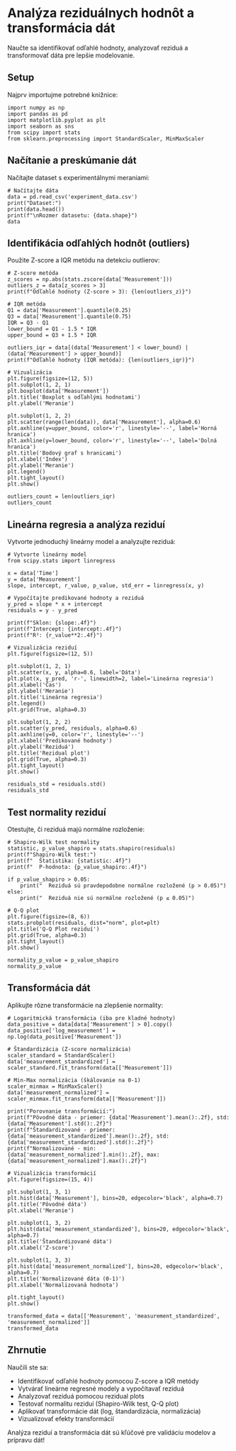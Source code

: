 # Analýza reziduálnych hodnôt a transformácia dát

Naučte sa identifikovať odľahlé hodnoty, analyzovať reziduá a transformovať dáta pre lepšie modelovanie.

## Setup

Najprv importujme potrebné knižnice:

```[readonly,mustExecute]
import numpy as np
import pandas as pd
import matplotlib.pyplot as plt
import seaborn as sns
from scipy import stats
from sklearn.preprocessing import StandardScaler, MinMaxScaler
```

## Načítanie a preskúmanie dát

Načítajte dataset s experimentálnymi meraniami:

```
# Načítajte dáta
data = pd.read_csv('experiment_data.csv')
print("Dataset:")
print(data.head())
print(f"\nRozmer datasetu: {data.shape}")
data
```

## Identifikácia odľahlých hodnôt (outliers)

Použite Z-score a IQR metódu na detekciu outlierov:

```
# Z-score metóda
z_scores = np.abs(stats.zscore(data['Measurement']))
outliers_z = data[z_scores > 3]
print(f"Odľahlé hodnoty (Z-score > 3): {len(outliers_z)}")

# IQR metóda
Q1 = data['Measurement'].quantile(0.25)
Q3 = data['Measurement'].quantile(0.75)
IQR = Q3 - Q1
lower_bound = Q1 - 1.5 * IQR
upper_bound = Q3 + 1.5 * IQR

outliers_iqr = data[(data['Measurement'] < lower_bound) | (data['Measurement'] > upper_bound)]
print(f"Odľahlé hodnoty (IQR metóda): {len(outliers_iqr)}")

# Vizualizácia
plt.figure(figsize=(12, 5))
plt.subplot(1, 2, 1)
plt.boxplot(data['Measurement'])
plt.title('Boxplot s odľahlými hodnotami')
plt.ylabel('Meranie')

plt.subplot(1, 2, 2)
plt.scatter(range(len(data)), data['Measurement'], alpha=0.6)
plt.axhline(y=upper_bound, color='r', linestyle='--', label='Horná hranica')
plt.axhline(y=lower_bound, color='r', linestyle='--', label='Dolná hranica')
plt.title('Bodový graf s hranicami')
plt.xlabel('Index')
plt.ylabel('Meranie')
plt.legend()
plt.tight_layout()
plt.show()

outliers_count = len(outliers_iqr)
outliers_count
```

## Lineárna regresia a analýza reziduí

Vytvorte jednoduchý lineárny model a analyzujte reziduá:

```
# Vytvorte lineárny model
from scipy.stats import linregress

x = data['Time']
y = data['Measurement']
slope, intercept, r_value, p_value, std_err = linregress(x, y)

# Vypočítajte predikované hodnoty a reziduá
y_pred = slope * x + intercept
residuals = y - y_pred

print(f"Sklon: {slope:.4f}")
print(f"Intercept: {intercept:.4f}")
print(f"R²: {r_value**2:.4f}")

# Vizualizácia reziduí
plt.figure(figsize=(12, 5))

plt.subplot(1, 2, 1)
plt.scatter(x, y, alpha=0.6, label='Dáta')
plt.plot(x, y_pred, 'r-', linewidth=2, label='Lineárna regresia')
plt.xlabel('Čas')
plt.ylabel('Meranie')
plt.title('Lineárna regresia')
plt.legend()
plt.grid(True, alpha=0.3)

plt.subplot(1, 2, 2)
plt.scatter(y_pred, residuals, alpha=0.6)
plt.axhline(y=0, color='r', linestyle='--')
plt.xlabel('Predikované hodnoty')
plt.ylabel('Reziduá')
plt.title('Rezidual plot')
plt.grid(True, alpha=0.3)
plt.tight_layout()
plt.show()

residuals_std = residuals.std()
residuals_std
```

## Test normality reziduí

Otestujte, či reziduá majú normálne rozloženie:

```
# Shapiro-Wilk test normality
statistic, p_value_shapiro = stats.shapiro(residuals)
print(f"Shapiro-Wilk test:")
print(f"  Štatistika: {statistic:.4f}")
print(f"  P-hodnota: {p_value_shapiro:.4f}")

if p_value_shapiro > 0.05:
    print("  Reziduá sú pravdepodobne normálne rozložené (p > 0.05)")
else:
    print("  Reziduá nie sú normálne rozložené (p ≤ 0.05)")

# Q-Q plot
plt.figure(figsize=(8, 6))
stats.probplot(residuals, dist="norm", plot=plt)
plt.title('Q-Q Plot reziduí')
plt.grid(True, alpha=0.3)
plt.tight_layout()
plt.show()

normality_p_value = p_value_shapiro
normality_p_value
```

## Transformácia dát

Aplikujte rôzne transformácie na zlepšenie normality:

```
# Logaritmická transformácia (iba pre kladné hodnoty)
data_positive = data[data['Measurement'] > 0].copy()
data_positive['log_measurement'] = np.log(data_positive['Measurement'])

# Štandardizácia (Z-score normalizácia)
scaler_standard = StandardScaler()
data['measurement_standardized'] = scaler_standard.fit_transform(data[['Measurement']])

# Min-Max normalizácia (škálovanie na 0-1)
scaler_minmax = MinMaxScaler()
data['measurement_normalized'] = scaler_minmax.fit_transform(data[['Measurement']])

print("Porovnanie transformácií:")
print(f"Pôvodné dáta - priemer: {data['Measurement'].mean():.2f}, std: {data['Measurement'].std():.2f}")
print(f"Štandardizované - priemer: {data['measurement_standardized'].mean():.2f}, std: {data['measurement_standardized'].std():.2f}")
print(f"Normalizované - min: {data['measurement_normalized'].min():.2f}, max: {data['measurement_normalized'].max():.2f}")

# Vizualizácia transformácií
plt.figure(figsize=(15, 4))

plt.subplot(1, 3, 1)
plt.hist(data['Measurement'], bins=20, edgecolor='black', alpha=0.7)
plt.title('Pôvodné dáta')
plt.xlabel('Meranie')

plt.subplot(1, 3, 2)
plt.hist(data['measurement_standardized'], bins=20, edgecolor='black', alpha=0.7)
plt.title('Štandardizované dáta')
plt.xlabel('Z-score')

plt.subplot(1, 3, 3)
plt.hist(data['measurement_normalized'], bins=20, edgecolor='black', alpha=0.7)
plt.title('Normalizované dáta (0-1)')
plt.xlabel('Normalizovaná hodnota')

plt.tight_layout()
plt.show()

transformed_data = data[['Measurement', 'measurement_standardized', 'measurement_normalized']]
transformed_data
```

## Zhrnutie

Naučili ste sa:

- Identifikovať odľahlé hodnoty pomocou Z-score a IQR metódy
- Vytvárať lineárne regresné modely a vypočítavať reziduá
- Analyzovať reziduá pomocou rezidual plots
- Testovať normalitu reziduí (Shapiro-Wilk test, Q-Q plot)
- Aplikovať transformácie dát (log, štandardizácia, normalizácia)
- Vizualizovať efekty transformácií

Analýza reziduí a transformácia dát sú kľúčové pre validáciu modelov a prípravu dát!

